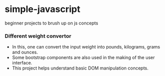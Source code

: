 # simple-javascript
beginner projects to brush up on js concepts

### Different weight convertor 
- In this, one can convert the input weight into pounds, kilograms, grams and ounces. 
- Some bootstrap components are also used in the making of the user interface. 
- This project helps understand basic DOM manipulation concepts.
